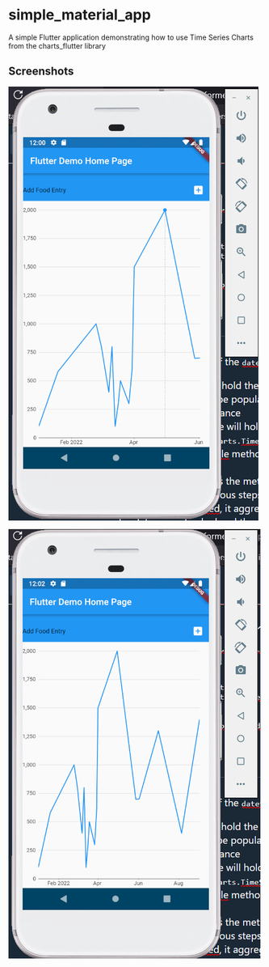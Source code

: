 # simple_material_app

A simple Flutter application demonstrating how to use Time Series Charts from the charts_flutter library 

## Screenshots

![Screenshot #1](/screenshots/image1.png)

![Screenshot #2](/screenshots/image2.png)
